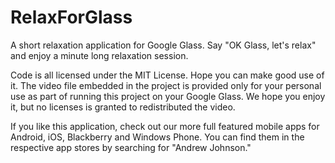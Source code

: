 RelaxForGlass
=============

A short relaxation application for Google Glass.  Say "OK Glass, let's relax" and enjoy a minute long relaxation session.

Code is all licensed under the MIT License.  Hope you can make good use of it.  The video file embedded in the project is provided only for your personal use as part of running this project on your Google Glass.  We hope you enjoy it, but no licenses is granted to redistributed the video.

If you like this application, check out our more full featured mobile apps for Android, iOS, Blackberry and Windows Phone.  You can find them in the respective app stores by searching for "Andrew Johnson."
